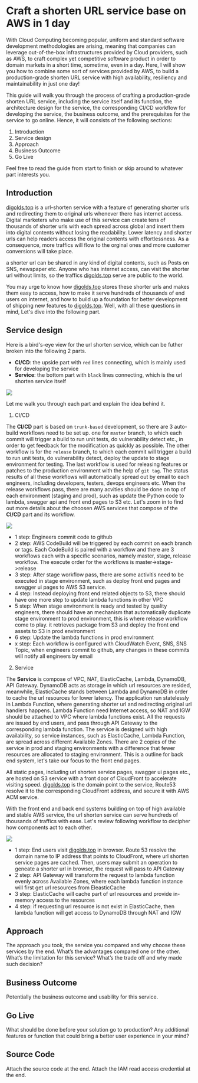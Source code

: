 # Craft a shorten URL service base on AWS in 1 day

With Cloud Computing becoming popular, uniform and standard software development methodologies are arising, meaning that companies can leverage out-of-the-box infrastructures provided by Cloud providers, such as AWS, to craft complex yet competitive software product in order to domain markets in a short time, sometime, even in a day. Here, I will show you how to combine some sort of services provided by AWS, to build a production-grade shorten URL service with high availability, resiliency and maintainability in just one day!

This guide will walk you through the process of crafting a production-grade shorten URL service, including the service itself and its function, the architecture design for the service, the corresponding CI/CD workflow for developing the service, the business outcome, and the prerequisites for the service to go online. Hence, it will consists of the following sections:

1. Introduction
2. Service design
3. Approach
4. Business Outcome
5. Go Live

Feel free to read the guide from start to finish or skip around to whatever part interests you.

## Introduction

[digolds.top](https://digolds.top) is a url-shorten service with a feature of generating shorter urls and redirecting them to original urls whenever there has internet access. Digital marketers who make use of this service can create tens of thousands of shorter urls with each spread across global and insert them into digital contents without losing the readability. Lower latency and shorter urls can help readers access the original contents with effortlessness. As a consequence, more traffics will flow to the orginal ones and more customer conversions will take place. 

a shorter url can be shared in any kind of digital contents, such as Posts on SNS, newspaper etc. Anyone who has internet access, can visit the shorter url without limits, so the traffics [digolds.top](https://digolds.top) serve are public to the world.

You may urge to know how [digolds.top](https://digolds.top) stores these shorter urls and makes them easy to access, how to make it serve hundreds of thousands of end users on internet, and how to build up a foundation for better development of shipping new features to [digolds.top](https://digolds.top). Well, with all these questions in mind, Let's dive into the following part.

## Service design

Here is a bird's-eye view for the url shorten service, which can be futher broken into the following 2 parts.

* **CI/CD**: the upside part with `red` lines connecting, which is mainly used for developing the service
* **Service**: the bottom part with `black` lines connecting, which is the url shorten service itself

![](./url-shorten-service.png)

Let me walk you through each part and explain the idea behind it.

1. CI/CD

The **CI/CD** part is based on `trunk-based` development, so there are 3 auto-build workflows need to be set up. one for `master` branch, to which each commit will trigger a build to run unit tests, do vulnerability detect etc., in order to get feedback for the modification as quickly as possible. The other workflow is for the `release` branch, to which each commit will trigger a build to run unit tests, do vulnerability detect, deploy the update to stage environment for testing. The last workflow is used for releasing features or patches to the production environment with the help of `git tag`. The status results of all these workflows will automatically spread out by email to each engineers, including developers, testers, devops engineers etc. When the release workflows pass, there are many acvities should be done on top of each environment (staging and prod), such as update the Python code to lambda, swagger api and front end pages to S3 etc. Let's zoom in to find out more details about the choosen AWS services that compose of the **CI/CD** part and its workflow.

![](./url-shorten-service-cicd-workflow.png)

* 1 step: Engineers commit code to github
* 2 step: AWS CodeBuild will be triggered by each commit on each branch or tags. Each CodeBuild is paired with a workflow and there are 3 workflows each with a specific scenarios, namely master, stage, release workflow. The execute order for the workflows is master->stage->release
* 3 step: After stage workflow pass, there are some activitis need to be executed in stage environment, such as deploy front end pages and swagger ui pages to AWS S3 service.
* 4 step: Instead deploying front end related objects to S3, there should have one more step to update lambda functions in other VPC
* 5 step: When stage environment is ready and tested by quality engineers, there should have an mechanism that automatically duplicate stage environment to prod environment, this is where release workflow come to play. it retrieves package from S3 and deploy the front end assets to S3 in prod environment
* 6 step: Update the lambda functions in prod environment
* x step: Each workflow is configured with CloudWatch Event, SNS, SNS Topic, when engineers commit to github, any changes in these commits will notify all engineers by email

2. Service

The **Service** is compose of VPC, NAT, ElasticCache, Lambda, DynamoDB, API Gateway. DynamoDB acts as storage in which url resources are resided, meanwhile, ElasticCache stands between Lambda and DynamoDB in order to cache the url resources for lower latency. The application run statelessly in Lambda Function, where generating shorter url and redirecting original url handlers happens. Lambda Function need Internet access, so NAT and IGW should be attached to VPC where lambda functions exist. All the requests are issued by end users, and pass through API Gateway to the corresponding lambda function. The service is designed with high availability, so service instances, such as ElasticCache, Lambda Function, are spread across different Available Zones. There are 2 copies of the service in prod and staging environments with a difference that fewer resources are allocated to staging environment. This is a outline for back end system, let's take our focus to the front end pages.

All static pages, including url shorten service pages, swagger ui pages etc., are hosted on S3 service with a front door of CloudFront to accelerate visiting speed. [digolds.top](https://digolds.top) is the domain point to the service, Route53 resolve it to the corresponding CloudFront address, and secure it with AWS ACM service.

With the front end and back end systems building on top of high available and stable AWS service, the url shorten service can serve hundreds of thousands of traffics with ease. Let's review following workflow to decipher how components act to each other.

![](./url-shorten-service-service-workflow.png)

* 1 step: End users visit [digolds.top](https://digolds.top) in browser. Route 53 resolve the domain name to IP address that points to CloudFront, where url shorten service pages are cached. Then, users may submit an operation to geneate a shorter url in browser, the request will pass to API Gateway
* 2 step: API Gateway will transform the request to lambda function evenly across Available Zones, where each lambda function instance will first get url resources from EleasticCache
* 3 step: ElasticCache will cache part of url resources and provide in-memory access to the resources
* 4 step: if requesting url resource is not exist in ElasticCache, then lambda function will get access to DynamoDB through NAT and IGW

## Approach
The approach you took, the service you compared and why choose these services by the end.
What’s the advantages compared one or the other. What’s the limitation for this service?
What’s the trade off and why made such decision?

## Business Outcome
Potentially the business outcome and usability for this service.

## Go Live
What should be done before your solution go to production? Any additional features or
function that could bring a better user experience in your mind?

## Source Code
Attach the source code at the end.
Attach the IAM read access credential at the end.